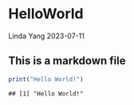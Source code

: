 HelloWorld
================
Linda Yang
2023-07-11

## This is a markdown file

``` r
print("Hello World!")
```

    ## [1] "Hello World!"
